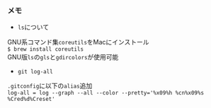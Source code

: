 ### メモ
* ``ls``について  

GNU系コマンド集``coreutils``をMacにインストール  
    ``$ brew install coreutils``  
GNU版``ls``の``gls``と``gdircolors``が使用可能  

* ``git log-all``  

``.gitconfig``に以下の``alias``追加  
    ``log-all = log --graph --all --color --pretty='%x09%h %cn%x09%s %Cred%d%Creset'``  
